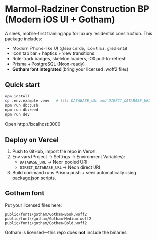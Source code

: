 # Marmol-Radziner Construction BP (Modern iOS UI + Gotham)

A sleek, mobile-first training app for luxury residential construction. This package includes:
- Modern iPhone-like UI (glass cards, icon tiles, gradients)
- Icon tab bar + haptics + view transitions
- Role-track badges, skeleton loaders, iOS pull-to-refresh
- Prisma + PostgreSQL (Neon-ready)
- **Gotham font integrated** (bring your licensed .woff2 files)

## Quick start
```bash
npm install
cp .env.example .env   # fill DATABASE_URL and DIRECT_DATABASE_URL
npm run db:push
npm run db:seed
npm run dev
```
Open http://localhost:3000

## Deploy on Vercel
1. Push to GitHub, import the repo in Vercel.
2. Env vars (Project → Settings → Environment Variables):
   - `DATABASE_URL` → Neon pooled URI
   - `DIRECT_DATABASE_URL` → Neon direct URI
3. Build command runs Prisma push + seed automatically using package.json scripts.

## Gotham font
Put your licensed files here:
```
public/fonts/gotham/Gotham-Book.woff2
public/fonts/gotham/Gotham-Medium.woff2
public/fonts/gotham/Gotham-Bold.woff2
```
Gotham is licensed—this repo does **not** include the binaries.
